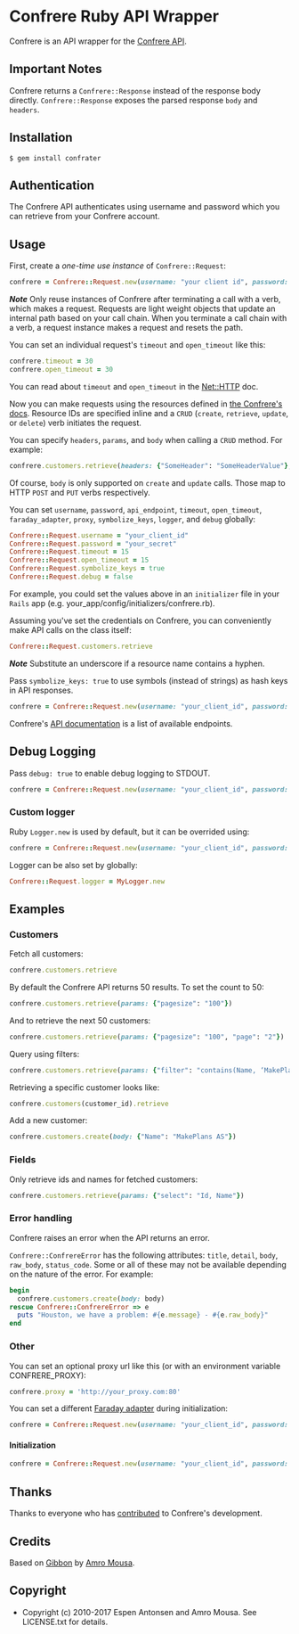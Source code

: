 # Confrere Ruby API Wrapper

Confrere is an API wrapper for the [Confrere API](https://developer.confrere.com/).

## Important Notes

Confrere returns a `Confrere::Response` instead of the response body directly. `Confrere::Response` exposes the parsed response `body` and `headers`.

## Installation

    $ gem install confrater

## Authentication

The Confrere API authenticates using username and password which you can retrieve from your Confrere account.

## Usage

First, create a *one-time use instance* of `Confrere::Request`:

```ruby
confrere = Confrere::Request.new(username: "your client id", password: "your secret")
```

***Note*** Only reuse instances of Confrere after terminating a call with a verb, which makes a request. Requests are light weight objects that update an internal path based on your call chain. When you terminate a call chain with a verb, a request instance makes a request and resets the path.

You can set an individual request's `timeout` and `open_timeout` like this:

```ruby
confrere.timeout = 30
confrere.open_timeout = 30
```

You can read about `timeout` and `open_timeout` in the [Net::HTTP](https://ruby-doc.org/stdlib-2.3.3/libdoc/net/http/rdoc/Net/HTTP.html) doc.

Now you can make requests using the resources defined in [the Confrere's docs](https://developer.confrere.com/reference). Resource IDs
are specified inline and a `CRUD` (`create`, `retrieve`, `update`, or `delete`) verb initiates the request.

You can specify `headers`, `params`, and `body` when calling a `CRUD` method. For example:

```ruby
confrere.customers.retrieve(headers: {"SomeHeader": "SomeHeaderValue"}, params: {"query_param": "query_param_value"})
```

Of course, `body` is only supported on `create` and `update` calls. Those map to HTTP `POST` and `PUT` verbs respectively.

You can set `username`, `password`, `api_endpoint`, `timeout`, `open_timeout`, `faraday_adapter`, `proxy`, `symbolize_keys`, `logger`, and `debug` globally:

```ruby
Confrere::Request.username = "your_client_id"
Confrere::Request.password = "your_secret"
Confrere::Request.timeout = 15
Confrere::Request.open_timeout = 15
Confrere::Request.symbolize_keys = true
Confrere::Request.debug = false
```

For example, you could set the values above in an `initializer` file in your `Rails` app (e.g. your\_app/config/initializers/confrere.rb).

Assuming you've set the credentials on Confrere, you can conveniently make API calls on the class itself:

```ruby
Confrere::Request.customers.retrieve
```

***Note*** Substitute an underscore if a resource name contains a hyphen.

Pass `symbolize_keys: true` to use symbols (instead of strings) as hash keys in API responses.

```ruby
confrere = Confrere::Request.new(username: "your_client_id", password: "your_secret", symbolize_keys: true)
```

Confrere's [API documentation](https://developer.confrere.com/reference) is a list of available endpoints.

## Debug Logging

Pass `debug: true` to enable debug logging to STDOUT.

```ruby
confrere = Confrere::Request.new(username: "your_client_id", password: "your_secret", debug: true)
```

### Custom logger

Ruby `Logger.new` is used by default, but it can be overrided using:

```ruby
confrere = Confrere::Request.new(username: "your_client_id", password: "your_secret", debug: true, logger: MyLogger.new)
```

Logger can be also set by globally:

```ruby
Confrere::Request.logger = MyLogger.new
```

## Examples

### Customers

Fetch all customers:

```ruby
confrere.customers.retrieve
```

By default the Confrere API returns 50 results. To set the count to 50:

```ruby
confrere.customers.retrieve(params: {"pagesize": "100"})
```

And to retrieve the next 50 customers:

```ruby
confrere.customers.retrieve(params: {"pagesize": "100", "page": "2"})
```

Query using filters:

```ruby
confrere.customers.retrieve(params: {"filter": "contains(Name, ‘MakePlans’)"})
```

Retrieving a specific customer looks like:

```ruby
confrere.customers(customer_id).retrieve
```

Add a new customer:

```ruby
confrere.customers.create(body: {"Name": "MakePlans AS"})
```

### Fields

Only retrieve ids and names for fetched customers:

```ruby
confrere.customers.retrieve(params: {"select": "Id, Name"})
```

### Error handling

Confrere raises an error when the API returns an error.

`Confrere::ConfrereError` has the following attributes: `title`, `detail`, `body`, `raw_body`, `status_code`. Some or all of these may not be
available depending on the nature of the error. For example:

```ruby
begin
  confrere.customers.create(body: body)
rescue Confrere::ConfrereError => e
  puts "Houston, we have a problem: #{e.message} - #{e.raw_body}"
end
```

### Other

You can set an optional proxy url like this (or with an environment variable CONFRERE_PROXY):

```ruby
confrere.proxy = 'http://your_proxy.com:80'
```

You can set a different [Faraday adapter](https://github.com/lostisland/faraday) during initialization:

```ruby
confrere = Confrere::Request.new(username: "your_client_id", password: "your_secret", faraday_adapter: :net_http)
```

#### Initialization

```ruby
confrere = Confrere::Request.new(username: "your_client_id", password: "your_secret")
```

## Thanks

Thanks to everyone who has [contributed](https://github.com/espen/confrere/contributors) to Confrere's development.

## Credits

Based on [Gibbon](https://github.com/amro/gibbon) by [Amro Mousa](https://github.com/amro).

## Copyright

* Copyright (c) 2010-2017 Espen Antonsen and Amro Mousa. See LICENSE.txt for details.